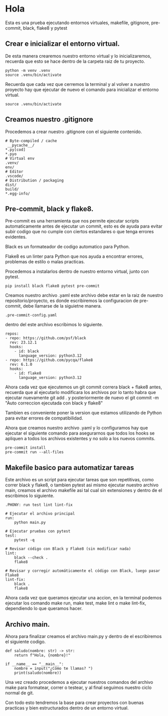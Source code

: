 # Hola

Esta es una prueba ejecutando entornos virtuales, makefile, gitignore, pre-commit, black, flake8 y pytest

## Crear e inicializar el entorno virtual.
De esta manera crearemos nuestro entorno virtual y lo inicializaremos, recuerda que esto se hace dentro de la carpeta raiz de tu proyecto.

    python -m venv .venv
    source .venv/bin/activate

Recuerda que cada vez que cerremos la terminal y al volver a nuestro proyecto hay que ejecutar de nuevo el comando para inicializar el 
entorno virtual.

    source .venv/bin/activate


## Creamos nuestro .gitignore
Procedemos a crear nuestro .gitignore con el siguiente contenido.

    # Byte-compiled / cache
     __pycache__/
    *.py[cod]
    *.pyo
    # Virtual env
    .venv/
    env/
    # Editor
    .vscode/
    # Distribution / packaging
    dist/
    build/
    *.egg-info/

## Pre-commit, black y flake8.
Pre-commit es una herramienta que nos permite ejecutar scripts automaticamente antes de ejecutar un commit, esto es de ayuda para evitar subir codigo que no cumple
con ciertos estandares o que tenga errores evidentes.

Black es un formateador de codigo automatico para Python.

Flake8 es un linter para Python que nos ayuda a encontrar errores, problemas de estilo o malas practicas.

Procedemos a instalarlos dentro de nuestro entorno virtual, junto con pytest.

    pip install black flake8 pytest pre-commit

Creamos nuestro archivo .yaml este archivo debe estar en la raiz de nuestro repositorio/proyecto,  es donde escribiremos 
la configuracion de pre-commit, debe llamarse de la siguietne manera.

    .pre-commit-config.yaml

dentro del este archivo escribimos lo siguiente.

    repos:
    - repo: https://github.com/psf/black
      rev: 23.12.1
      hooks:
        - id: black
          language_version: python3.12
    - repo: https://github.com/pycqa/flake8
      rev: 6.1.0
      hooks:
        - id: flake8
          language_version: python3.12
          
Ahora cada vez que ejecutemos un git commit correra black + flake8 antes, recuerda que al ejecutarlo modificara los archivos por lo tanto habra que ejecutar nuevamente git add . y posteriormente 
de nuevo el git commit -m "Auto correccion ejecutada con black y flake8"

Tambien es conveniente poner la version que estamos utilizando de Python para evitar errores de compatibilidad.

Ahora que creamos nuestro archivo .yaml y lo configuramos hay que ejecutar el siguiente comando para asegurarnos que todos los hooks se apliquen a todos los archivos existentes y no solo a los nuevos commits.

    pre-commit install
    pre-commit run --all-files


## Makefile basico para automatizar tareas
Este archivo es un script para ejecutar tareas que son repetitivas, como correr black y flake8, o tambien pytest asi mismo ejecutar nuestro archivo main, creamos el archivo makefile asi tal cual
sin extensiones y dentro de el escribimos lo siguiente.

    
    .PHONY: run test lint lint-fix
    
    # Ejecutar el archivo principal
    run:
    	python main.py
    
    # Ejecutar pruebas con pytest
    test:
    	pytest -q
    
    # Revisar código con Black y Flake8 (sin modificar nada)
    lint:
    	black --check .
    	flake8
    
    # Revisar y corregir automáticamente el código con Black, luego pasar Flake8
    lint-fix:
    	black .
    	flake8


Ahora cada vez que queramos ejecutar una accion, en la terminal podemos ejecutar los comando make run, make test,  make lint o make lint-fix, dependiendo lo que queramos hacer.

## Archivo main.
Ahora para finalizar creamos el archivo main.py y dentro de el escribiremos el siguiente codigo.

    def saludo(nombre: str) -> str:
        return f"Hola, {nombre}!"
    
    if __name__ == "__main__":
        nombre = input("¿Cómo te llamas? ")
        print(saludo(nombre))

Una vez creado procedemos a ejecutar nuestros comandos del archivo make para formatear, correr o testear, y al final seguimos nuestro ciclo normal de git.

Con todo esto tendremos la base para crear proyectos con buenas practicas y bien estructurados dentro de un entorno virtual.
